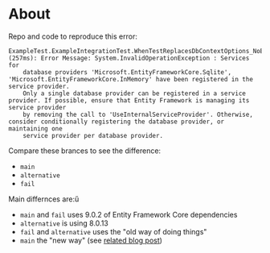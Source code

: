 # About

Repo and code to reproduce this error:

```
ExampleTest.ExampleIntegrationTest.WhenTestReplacesDbContextOptions_NoErrorIsThrown (257ms): Error Message: System.InvalidOperationException : Services for
    database providers 'Microsoft.EntityFrameworkCore.Sqlite', 'Microsoft.EntityFrameworkCore.InMemory' have been registered in the service provider.
    Only a single database provider can be registered in a service provider. If possible, ensure that Entity Framework is managing its service provider
    by removing the call to 'UseInternalServiceProvider'. Otherwise, consider conditionally registering the database provider, or maintaining one
    service provider per database provider.
```

Compare these brances to see the difference:
- `main`
- `alternative`
- `fail`

Main differnces are:ű
- `main` and `fail` uses 9.0.2 of Entity Framework Core dependencies
- `alternative` is using 8.0.13
- `fail` and `alternative` uses the "old way of doing things"
- `main` the "new way" (see [related blog post](https://jackyasgar.net/solved-ef-8-to-9-migration-database-provider-exception/))